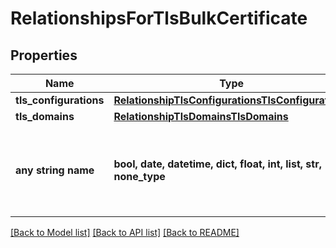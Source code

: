 # RelationshipsForTlsBulkCertificate


## Properties
Name | Type | Description | Notes
------------ | ------------- | ------------- | -------------
**tls_configurations** | [**RelationshipTlsConfigurationsTlsConfigurations**](RelationshipTlsConfigurationsTlsConfigurations.md) |  | [optional] 
**tls_domains** | [**RelationshipTlsDomainsTlsDomains**](RelationshipTlsDomainsTlsDomains.md) |  | [optional] 
**any string name** | **bool, date, datetime, dict, float, int, list, str, none_type** | any string name can be used but the value must be the correct type | [optional]

[[Back to Model list]](../README.md#documentation-for-models) [[Back to API list]](../README.md#documentation-for-api-endpoints) [[Back to README]](../README.md)


